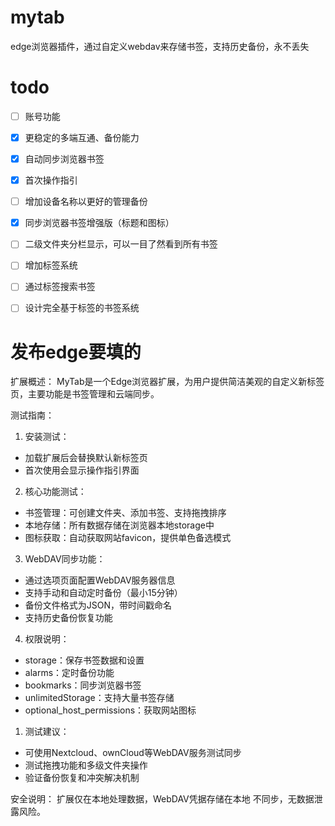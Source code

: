 # mytab
edge浏览器插件，通过自定义webdav来存储书签，支持历史备份，永不丢失

# todo
- [ ] 账号功能
- [x] 更稳定的多端互通、备份能力
- [x] 自动同步浏览器书签
- [x] 首次操作指引
- [ ] 增加设备名称以更好的管理备份
- [x] 同步浏览器书签增强版（标题和图标）
- [ ] 二级文件夹分栏显示，可以一目了然看到所有书签
- [ ] 增加标签系统
- [ ] 通过标签搜索书签
- [ ] 设计完全基于标签的书签系统


# 发布edge要填的

扩展概述：
MyTab是一个Edge浏览器扩展，为用户提供简洁美观的自定义新标签页，主要功能是书签管理和云端同步。

测试指南：

1. 安装测试：
- 加载扩展后会替换默认新标签页
- 首次使用会显示操作指引界面
2. 核心功能测试：
- 书签管理：可创建文件夹、添加书签、支持拖拽排序
- 本地存储：所有数据存储在浏览器本地storage中
- 图标获取：自动获取网站favicon，提供单色备选模式
3. WebDAV同步功能：
- 通过选项页面配置WebDAV服务器信息
- 支持手动和自动定时备份（最小15分钟）
- 备份文件格式为JSON，带时间戳命名
- 支持历史备份恢复功能
4. 权限说明：
- storage：保存书签数据和设置
- alarms：定时备份功能
- bookmarks：同步浏览器书签
- unlimitedStorage：支持大量书签存储
- optional_host_permissions：获取网站图标
1. 测试建议：
- 可使用Nextcloud、ownCloud等WebDAV服务测试同步
- 测试拖拽功能和多级文件夹操作
- 验证备份恢复和冲突解决机制

安全说明：
扩展仅在本地处理数据，WebDAV凭据存储在本地
不同步，无数据泄露风险。